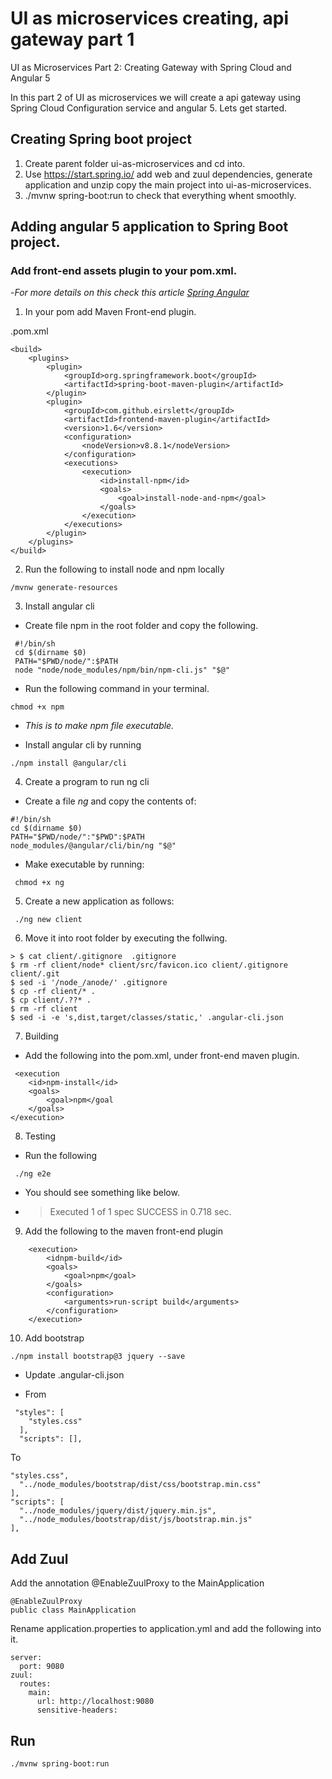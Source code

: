 # UI as microservices creating, api gateway part 1

UI as Microservices Part 2: Creating Gateway with Spring Cloud and Angular 5

In this part 2 of UI as microservices we will create a api gateway using Spring Cloud Configuration service and angular 5. Lets get started.

## Creating Spring boot project

1. Create parent folder ui-as-microservices and cd into.
2. Use https://start.spring.io/ add web and zuul dependencies, generate application and unzip copy the main project into ui-as-microservices.
3. ./mvnw spring-boot:run to check that everything whent smoothly.

## Adding angular 5 application to Spring Boot project. 

### Add front-end assets plugin to your pom.xml.

-_For more details on this check this article [Spring Angular](http://bit.ly/angular5-spring-boot)_

1. In your pom add Maven Front-end plugin.

.pom.xml
```
<build>
    <plugins>
        <plugin>
            <groupId>org.springframework.boot</groupId>
            <artifactId>spring-boot-maven-plugin</artifactId>
        </plugin>
        <plugin>
            <groupId>com.github.eirslett</groupId>
            <artifactId>frontend-maven-plugin</artifactId>
            <version>1.6</version>
            <configuration>
                <nodeVersion>v8.8.1</nodeVersion>
            </configuration>
            <executions>
                <execution>
                    <id>install-npm</id>
                    <goals>
                        <goal>install-node-and-npm</goal>
                    </goals>
                </execution>
            </executions>
        </plugin>
    </plugins>
</build>
```

2. Run the following to install node and npm locally
 ```
 /mvnw generate-resources
```

3. Install angular cli
- Create file npm in the root folder and copy the following.

```
 #!/bin/sh
 cd $(dirname $0)
 PATH="$PWD/node/":$PATH
 node "node/node_modules/npm/bin/npm-cli.js" "$@"
```

- Run the following command in your terminal.
```
chmod +x npm
```
- _This is to make npm file executable._


- Install angular cli by running

```
./npm install @angular/cli
```

4. Create a program to run ng cli
- Create a file _ng_ and copy the contents of:

```
#!/bin/sh
cd $(dirname $0)
PATH="$PWD/node/":"$PWD":$PATH
node_modules/@angular/cli/bin/ng "$@"
```

- Make executable by running:
```
 chmod +x ng
```

5. Create a new application as follows:
```
 ./ng new client
```
6. Move it into root folder by executing the follwing.
```
> $ cat client/.gitignore  .gitignore
$ rm -rf client/node* client/src/favicon.ico client/.gitignore client/.git
$ sed -i '/node_/anode/' .gitignore
$ cp -rf client/* .
$ cp client/.??* .
$ rm -rf client
$ sed -i -e 's,dist,target/classes/static,' .angular-cli.json
```

7. Building
- Add the following into the pom.xml, under front-end maven plugin.

```
 <execution
    <id>npm-install</id>
    <goals>
        <goal>npm</goal
    </goals>
</execution>
```
8. Testing
- Run the following
```
 ./ng e2e
```

- You should see something like below.

- > Executed 1 of 1 spec SUCCESS in 0.718 sec.

9. Add the following to the maven front-end plugin
   
```
    <execution>
        <idnpm-build</id>
        <goals>
            <goal>npm</goal>
        </goals>
        <configuration>
            <arguments>run-script build</arguments>
        </configuration>
    </execution>
```
10. Add bootstrap
```
./npm install bootstrap@3 jquery --save
```

- Update .angular-cli.json

- From
```
 "styles": [
    "styles.css"
  ],
  "scripts": [],
  ```
  
  To
  ```
  "styles.css",
    "../node_modules/bootstrap/dist/css/bootstrap.min.css"
  ],
  "scripts": [
    "../node_modules/jquery/dist/jquery.min.js",
    "../node_modules/bootstrap/dist/js/bootstrap.min.js"
  ],
```

## Add Zuul

Add the annotation @EnableZuulProxy to the MainApplication

```
@EnableZuulProxy
public class MainApplication
```

Rename application.properties to application.yml and add the following into it.

```
server:
  port: 9080
zuul:
  routes:
    main:
      url: http://localhost:9080
      sensitive-headers:
```
  
## Run
```
./mvnw spring-boot:run
```



